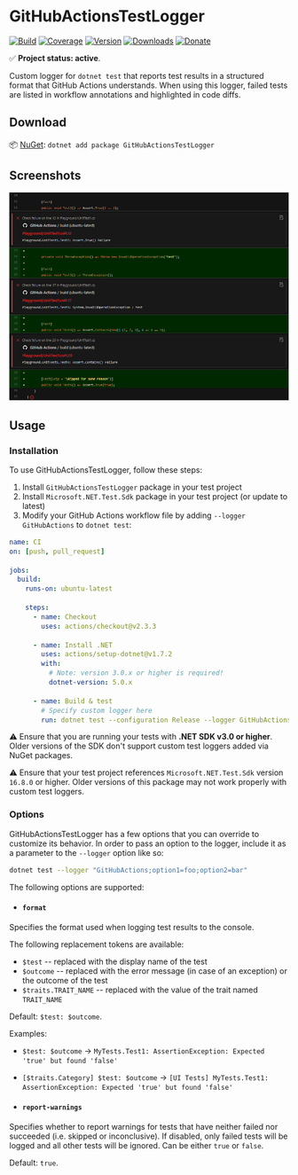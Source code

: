 # GitHubActionsTestLogger

[![Build](https://github.com/Tyrrrz/GitHubActionsTestLogger/workflows/CI/badge.svg?branch=master)](https://github.com/Tyrrrz/GitHubActionsTestLogger/actions)
[![Coverage](https://codecov.io/gh/Tyrrrz/GitHubActionsTestLogger/branch/master/graph/badge.svg)](https://codecov.io/gh/Tyrrrz/GitHubActionsTestLogger)
[![Version](https://img.shields.io/nuget/v/GitHubActionsTestLogger.svg)](https://nuget.org/packages/GitHubActionsTestLogger)
[![Downloads](https://img.shields.io/nuget/dt/GitHubActionsTestLogger.svg)](https://nuget.org/packages/GitHubActionsTestLogger)
[![Donate](https://img.shields.io/badge/donate-$$$-purple.svg)](https://tyrrrz.me/donate)

✅ **Project status: active**.

Custom logger for `dotnet test` that reports test results in a structured format that GitHub Actions understands.
When using this logger, failed tests are listed in workflow annotations and highlighted in code diffs.

## Download

📦 [NuGet](https://nuget.org/packages/GitHubActionsTestLogger): `dotnet add package GitHubActionsTestLogger`

## Screenshots

![diff](./.screenshots/diff.png)

## Usage

### Installation

To use GitHubActionsTestLogger, follow these steps:

1. Install `GitHubActionsTestLogger` package in your test project
2. Install `Microsoft.NET.Test.Sdk` package in your test project (or update to latest)
3. Modify your GitHub Actions workflow file by adding `--logger GitHubActions` to `dotnet test`:

```yaml
name: CI
on: [push, pull_request]

jobs:
  build:
    runs-on: ubuntu-latest

    steps:
      - name: Checkout
        uses: actions/checkout@v2.3.3

      - name: Install .NET
        uses: actions/setup-dotnet@v1.7.2
        with:
          # Note: version 3.0.x or higher is required!
          dotnet-version: 5.0.x

      - name: Build & test
        # Specify custom logger here
        run: dotnet test --configuration Release --logger GitHubActions
```

⚠️ Ensure that you are running your tests with **.NET SDK v3.0 or higher**.
Older versions of the SDK don't support custom test loggers added via NuGet packages.

⚠️ Ensure that your test project references `Microsoft.NET.Test.Sdk` version `16.8.0` or higher.
Older versions of this package may not work properly with custom test loggers.

### Options

GitHubActionsTestLogger has a few options that you can override to customize its behavior.
In order to pass an option to the logger, include it as a parameter to the `--logger` option like so:

```sh
dotnet test --logger "GitHubActions;option1=foo;option2=bar"
```

The following options are supported:

- #### `format`

Specifies the format used when logging test results to the console.

The following replacement tokens are available:

- `$test` -- replaced with the display name of the test
- `$outcome` -- replaced with the error message (in case of an exception) or the outcome of the test
- `$traits.TRAIT_NAME` -- replaced with the value of the trait named `TRAIT_NAME`

Default: `$test: $outcome`.

Examples:

- `$test: $outcome` -> `MyTests.Test1: AssertionException: Expected 'true' but found 'false'`
- `[$traits.Category] $test: $outcome` -> `[UI Tests] MyTests.Test1: AssertionException: Expected 'true' but found 'false'`

- #### `report-warnings`

Specifies whether to report warnings for tests that have neither failed nor succeeded (i.e. skipped or inconclusive).
If disabled, only failed tests will be logged and all other tests will be ignored.
Can be either `true` or `false`.

Default: `true`.
